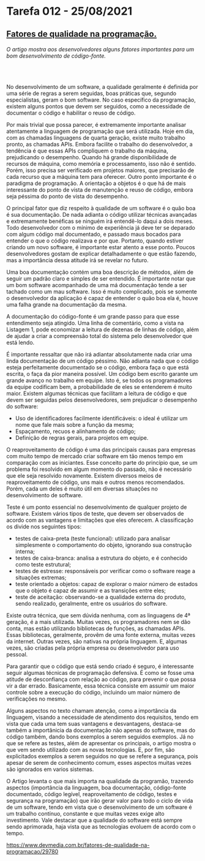 # Tarefa 012 - 25/08/2021

## [Fatores de qualidade na programação.](https://www.devmedia.com.br/fatores-de-qualidade-na-programacao/29780)

###### O artigo mostra aos desenvolvedores alguns fatores importantes para um bom desenvolvimento de código-fonte. 

</br>

<p> No desenvolvimento de um software, a qualidade geralmente é definida por uma série de regras a serem seguidas, boas práticas que, segundo especialistas, geram o bom software. No caso específico da programação, existem alguns pontos que devem ser seguidos, como a necessidade de documentar o código e habilitar o reuso de código.</p>
   
<p> Por mais trivial que possa parecer, é extremamente importante analisar atentamente a linguagem de programação que será utilizada. Hoje em dia, com as chamadas linguagens de quarta geração, existe muito trabalho pronto, as chamadas APIs. Embora facilite o trabalho do desenvolvedor, a tendência é que essas APIs compliquem o trabalho da máquina, prejudicando o desempenho. Quando há grande disponibilidade de recursos de máquina, como memória e processamento, isso não é sentido. Porém, isso precisa ser verificado em projetos maiores, que precisarão de cada recurso que a máquina tem para oferecer. Outro ponto importante é o paradigma de programação. A orientação a objetos é o que há de mais interessante do ponto de vista de manutenção e reuso de código, embora seja péssima do ponto de vista do desempenho.</p>  

<p> O principal fator que diz respeito à qualidade de um software é o quão boa é sua documentação. De nada adianta o código utilizar técnicas avançadas e extremamente benéficas se ninguém irá entendê-lo daqui a dois meses. Todo desenvolvedor com o mínimo de experiência já deve ter se deparado com algum código mal documentado, e passado maus bocados para entender o que o código realizava e por que. Portanto, quando estiver criando um novo software, é importante estar atento a esse ponto. Poucos desenvolvedores gostam de explicar detalhadamente o que estão fazendo, mas a importância dessa atitude irá se revelar no futuro. </p>

<p> Uma boa documentação contém uma boa descrição de métodos, além de seguir um padrão claro e simples de ser entendido. É importante notar que um bom software acompanhado de uma má documentação tende a ser tachado como um mau software. Isso é muito complicado, pois se somente o desenvolvedor da aplicação é capaz de entender o quão boa ela é, houve uma falha grande na documentação da mesma. </p>

<p> A documentação do código-fonte é um grande passo para que esse entendimento seja atingido. Uma linha de comentário, como a vista na Listagem 1, pode economizar a leitura de dezenas de linhas de código, além de ajudar a criar a compreensão total do sistema pelo desenvolvedor que está lendo. </p>

<p> É importante ressaltar que não irá adiantar absolutamente nada criar uma linda documentação de um código péssimo. Não adianta nada que o código esteja perfeitamente documentado se o código, embora faça o que está escrita, o faça da pior maneira possível. Um código bem escrito garante um grande avanço no trabalho em equipe. Isto é, se todos os programadores da equipe codificam bem, a probabilidade de eles se entenderem é muito maior. Existem algumas técnicas que facilitam a leitura de código e que devem ser seguidas pelos desenvolvedores, sem prejudicar o desempenho do software:

   -  Uso de identificadores facilmente identificáveis: o ideal é utilizar um nome que fale mais sobre a função da mesma;
   -  Espaçamento, recuos e alinhamento de código;
   -  Definição de regras gerais, para projetos em equipe.</p>
   
 <p> O reaproveitamento de código é uma das principais causas para empresas com muito tempo de mercado criar software em tão menos tempo em comparação com as iniciantes. Esse conceito parte do princípio que, se um problema foi resolvido em algum momento do passado, não é necessário que ele seja resolvido novamente. Existem diversos meios de reaproveitamento de código, uns mais e outros menos recomendados. Porém, cada um deles é muito útil em diversas situações no desenvolvimento de software. </p>
 
<p> Teste é um ponto essencial no desenvolvimento de qualquer projeto de software. Existem vários tipos de teste, que devem ser observados de acordo com as vantagens e limitações que eles oferecem. A classificação os divide nos seguintes tipos: 
   
   - testes de caixa-preta (teste funcional): utilizado para analisar simplesmente o comportamento do objeto, ignorando sua construção interna;
   - testes de caixa-branca: analisa a estrutura do objeto, e é conhecido como teste estrutural;
   - testes de estresse: responsáveis por verificar como o software reage a situações extremas;
   - teste orientado a objetos: capaz de explorar o maior número de estados que o objeto é capaz de assumir e as transições entre eles;
   - teste de aceitação: observando-se a qualidade externa do produto, sendo realizado, geralmente, entre os usuários do software.</p>
   
<p> Existe outra técnica, que sem dúvida nenhuma, com as linguagens de 4ª geração, é a mais utilizada. Muitas vezes, os programadores nem se dão conta, mas estão utilizando bibliotecas de funções, as chamadas APIs. Essas bibliotecas, geralmente, provêm de uma fonte externa, muitas vezes da internet. Outras vezes, são nativas na própria linguagem. E, algumas vezes, são criadas pela própria empresa ou desenvolvedor para uso pessoal. </p>
 
<p> Para garantir que o código que está sendo criado é seguro, é interessante seguir algumas técnicas de programação defensiva. É como se fosse uma atitude de desconfiança com relação ao código, para prevenir o que possa vir a dar errado. Basicamente, essa técnica consiste em assumir um maior controle sobre a execução do código, incluindo um maior número de verificações no mesmo.</p>

<p> Alguns aspectos no texto chamam atenção, como a importância da linguagem, visando a necessidade de atendimento dos requisitos, tendo em vista que cada uma tem suas vantagens e desvantagens, destaca-se também a importânicia da documentação não apenas do software, mas do código também, dando bons exemplos a serem seguidos exemplos. Já no que se refere as testes, além de apresentar os principais, o artigo mostra o que vem sendo utilizado com as novas tecnologias. E, por fim, são explicitados exemplos a serem seguidos no que se refere a segurança, pois apesar de serem de conhecimento comum, esses aspectos muitas vezes são ignorados em varios sistemas. </p>
 
<p> O Artigo levanta o que mais importa na qualidade da programão, trazendo aspectos (importância da linguagem, boa documentação, código-fonte documentado, código legível, reaproveitamento de código, testes e segurança na programação) que irão gerar valor para todo o ciclo de vida de um software, tendo em vista que o desenvolvimento de um software é um trabalho contínuo, constante e que muitas vezes exige alto investimento. Vale destacar que a qualidade do software está sempre sendo aprimorada, haja vista que as tecnologias evoluem de acordo com o tempo.</p>



https://www.devmedia.com.br/fatores-de-qualidade-na-programacao/29780

